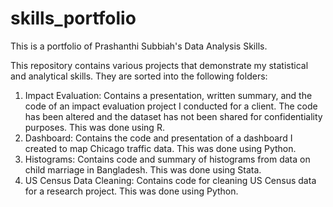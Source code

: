 # skills_portfolio
This is a portfolio of Prashanthi Subbiah's Data Analysis Skills.

This repository contains various projects that demonstrate my statistical and analytical skills. They are sorted into the following folders:
1. Impact Evaluation: Contains a presentation, written summary, and the code of an impact evaluation project I conducted for a client. The code has been altered and the dataset has not been shared for confidentiality purposes. This was done using R. 
2. Dashboard: Contains the code and presentation of a dashboard I created to map Chicago traffic data. This was done using Python.
3. Histograms: Contains code and summary of histograms from data on child marriage in Bangladesh. This was done using Stata. 
4. US Census Data Cleaning: Contains code for cleaning US Census data for a research project. This was done using Python.

